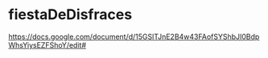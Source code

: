 # fiestaDeDisfraces

https://docs.google.com/document/d/15GSlTJnE2B4w43FAofSYShbJI0BdpWhsYiysEZFShoY/edit#
